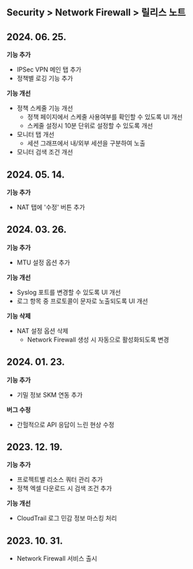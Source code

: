 ## Security > Network Firewall > 릴리스 노트

## 2024. 06. 25.
**기능 추가**

* IPSec VPN 메인 탭 추가
* 정책별 로깅 기능 추가

**기능 개선**

* 정책 스케줄 기능 개선
    * 정책 페이지에서 스케줄 사용여부를 확인할 수 있도록 UI 개선
    * 스케줄 설정시 10분 단위로 설정할 수 있도록 개선
* 모니터 탭 개선
    * 세션 그래프에서 내/외부 세션을 구분하여 노출
*   모니터 검색 조건 개선

## 2024. 05. 14.
**기능 추가**

* NAT 탭에 '수정' 버튼 추가

## 2024. 03. 26.
**기능 추가**

* MTU 설정 옵션 추가

**기능 개선**

* Syslog 포트를 변경할 수 있도록 UI 개선
* 로그 항목 중 프로토콜이 문자로 노출되도록 UI 개선

**기능 삭제**

* NAT 설정 옵션 삭제
    * Network Firewall 생성 시 자동으로 활성화되도록 변경

## 2024. 01. 23.
**기능 추가**

* 기밀 정보 SKM 연동 추가

**버그 수정**

* 간헐적으로 API 응답이 느린 현상 수정

## 2023. 12. 19.
**기능 추가**

* 프로젝트별 리소스 쿼터 관리 추가
* 정책 엑셀 다운로드 시 검색 조건 추가

**기능 개선**

* CloudTrail 로그 민감 정보 마스킹 처리

## 2023. 10. 31.
* Network Firewall 서비스 출시
  
